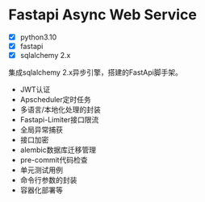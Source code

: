 # Fastapi Async Web Service
- [x] python3.10
- [x] fastapi
- [x] sqlalchemy 2.x

集成sqlalchemy 2.x异步引擎，搭建的FastApi脚手架。
- JWT认证
- Apscheduler定时任务
- 多语言/本地化处理的封装
- Fastapi-Limiter接口限流
- 全局异常捕获
- 接口加密
- alembic数据库迁移管理
- pre-commit代码检查
- 单元测试用例
- 命令行参数的封装
- 容器化部署等
